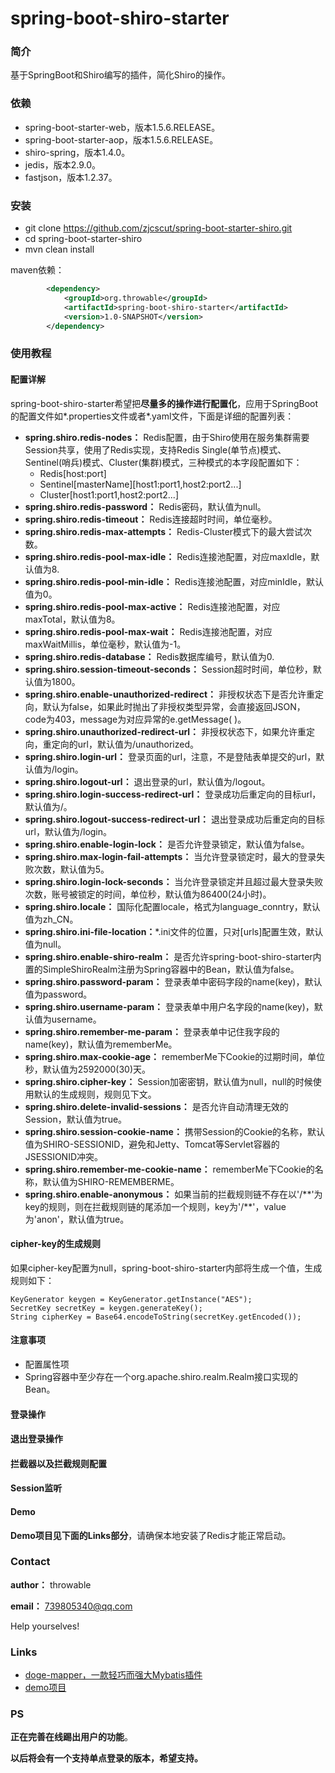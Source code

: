 # spring-boot-shiro-starter

### 简介

基于SpringBoot和Shiro编写的插件，简化Shiro的操作。

### 依赖

* spring-boot-starter-web，版本1.5.6.RELEASE。
* spring-boot-starter-aop，版本1.5.6.RELEASE。
* shiro-spring，版本1.4.0。
* jedis，版本2.9.0。
* fastjson，版本1.2.37。

### 安装

*  git clone https://github.com/zjcscut/spring-boot-starter-shiro.git
*  cd spring-boot-starter-shiro
*  mvn clean install


maven依赖：

``` xml
        <dependency>
            <groupId>org.throwable</groupId>
            <artifactId>spring-boot-shiro-starter</artifactId>
            <version>1.0-SNAPSHOT</version>
        </dependency>
```

### 使用教程

#### 配置详解

spring-boot-shiro-starter希望把**尽量多的操作进行配置化**，应用于SpringBoot的配置文件如\*.properties文件或者\*.yaml文件，下面是详细的配置列表：

* **spring.shiro.redis-nodes：** Redis配置，由于Shiro使用在服务集群需要Session共享，使用了Redis实现，支持Redis Single(单节点)模式、Sentinel(哨兵)模式、Cluster(集群)模式，三种模式的本字段配置如下：
  * Redis[host:port]
  * Sentinel\[masterName\]\[host1:port1,host2:port2...\]
  * Cluster\[host1:port1,host2:port2...\]
* **spring.shiro.redis-password：** Redis密码，默认值为null。
* **spring.shiro.redis-timeout：** Redis连接超时时间，单位毫秒。
* **spring.shiro.redis-max-attempts：** Redis-Cluster模式下的最大尝试次数。
* **spring.shiro.redis-pool-max-idle：** Redis连接池配置，对应maxIdle，默认值为8.
* **spring.shiro.redis-pool-min-idle：** Redis连接池配置，对应minIdle，默认值为0。
* **spring.shiro.redis-pool-max-active：** Redis连接池配置，对应maxTotal，默认值为8。
* **spring.shiro.redis-pool-max-wait：** Redis连接池配置，对应maxWaitMillis，单位毫秒，默认值为-1。
* **spring.shiro.redis-database：** Redis数据库编号，默认值为0.
* **spring.shiro.session-timeout-seconds：** Session超时时间，单位秒，默认值为1800。
* **spring.shiro.enable-unauthorized-redirect：** 非授权状态下是否允许重定向，默认为false，如果此时抛出了非授权类型异常，会直接返回JSON，code为403，message为对应异常的e.getMessage( )。
* **spring.shiro.unauthorized-redirect-url：** 非授权状态下，如果允许重定向，重定向的url，默认值为/unauthorized。
* **spring.shiro.login-url：** 登录页面的url，注意，不是登陆表单提交的url，默认值为/login。
* **spring.shiro.logout-url：** 退出登录的url，默认值为/logout。
* **spring.shiro.login-success-redirect-url：** 登录成功后重定向的目标url，默认值为/。
* **spring.shiro.logout-success-redirect-url：** 退出登录成功后重定向的目标url，默认值为/login。
* **spring.shiro.enable-login-lock：** 是否允许登录锁定，默认值为false。
* **spring.shiro.max-login-fail-attempts：** 当允许登录锁定时，最大的登录失败次数，默认值为5。
* **spring.shiro.login-lock-seconds：** 当允许登录锁定并且超过最大登录失败次数，账号被锁定的时间，单位秒，默认值为86400(24小时)。
* **spring.shiro.locale：** 国际化配置locale，格式为language_conntry，默认值为zh_CN。
* **spring.shiro.ini-file-location：**\*.ini文件的位置，只对[urls]配置生效，默认值为null。
* **spring.shiro.enable-shiro-realm：** 是否允许spring-boot-shiro-starter内置的SimpleShiroRealm注册为Spring容器中的Bean，默认值为false。
* **spring.shiro.password-param：** 登录表单中密码字段的name(key)，默认值为password。
* **spring.shiro.username-param：** 登录表单中用户名字段的name(key)，默认值为username。
* **spring.shiro.remember-me-param：** 登录表单中记住我字段的name(key)，默认值为rememberMe。
* **spring.shiro.max-cookie-age：** rememberMe下Cookie的过期时间，单位秒，默认值为2592000(30)天。
* **spring.shiro.cipher-key：** Session加密密钥，默认值为null，null的时候使用默认的生成规则，规则见下文。
* **spring.shiro.delete-invalid-sessions：** 是否允许自动清理无效的Session，默认值为true。
* **spring.shiro.session-cookie-name：** 携带Session的Cookie的名称，默认值为SHIRO-SESSIONID，避免和Jetty、Tomcat等Servlet容器的JSESSIONID冲突。
* **spring.shiro.remember-me-cookie-name：** rememberMe下Cookie的名称，默认值为SHIRO-REMEMBERME。
* **spring.shiro.enable-anonymous：** 如果当前的拦截规则链不存在以'/\*\*'为key的规则，则在拦截规则链的尾添加一个规则，key为'/\*\*'，value为'anon'，默认值为true。

#### 

#### cipher-key的生成规则

如果cipher-key配置为null，spring-boot-shiro-starter内部将生成一个值，生成规则如下：

```
KeyGenerator keygen = KeyGenerator.getInstance("AES");
SecretKey secretKey = keygen.generateKey();
String cipherKey = Base64.encodeToString(secretKey.getEncoded());
```



#### 注意事项

* 配置属性项
* Spring容器中至少存在一个org.apache.shiro.realm.Realm接口实现的Bean。

#### 登录操作



#### 退出登录操作



#### 拦截器以及拦截规则配置



#### Session监听



#### Demo

**Demo项目见下面的Links部分**，请确保本地安装了Redis才能正常启动。

### Contact

**author：** throwable

**email：** [739805340@qq.com](mailto:739805340@qq.com)

Help yourselves!

### Links

* [doge-mapper，一款轻巧而强大Mybatis插件](https://github.com/zjcscut/doge-mapper)
* [demo项目]()

### PS
**正在完善在线踢出用户的功能**。

**以后将会有一个支持单点登录的版本，希望支持。**


